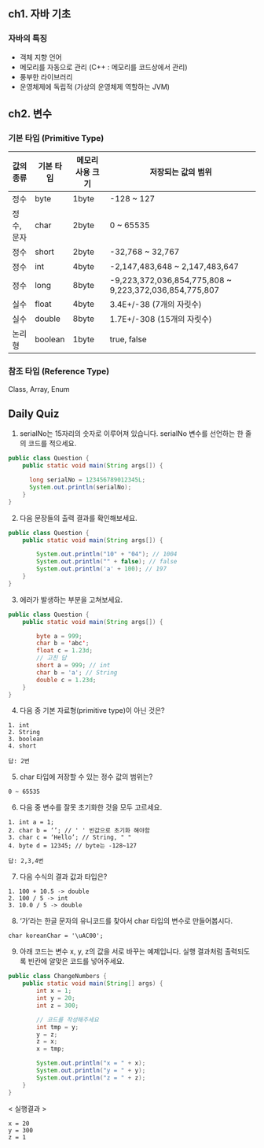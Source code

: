 ## ch1. 자바 기초

### 자바의 특징
- 객체 지향 언어
- 메모리를 자동으로 관리 (C++ : 메모리를 코드상에서 관리)
- 풍부한 라이브러리
- 운영체제에 독립적 (가상의 운영체제 역할하는 JVM)

## ch2. 변수

### 기본 타입 (Primitive Type)
| 값의 종류 | 기본 타입 | 메모리 사용 크기 | 저장되는 값의 범위                              |
|-----------|-----------|------------------|-----------------------------------------------|
| 정수      | byte      | 1byte            | -128 ~ 127                                    |
| 정수, 문자 | char      | 2byte            | 0 ~ 65535                                     |
| 정수      | short     | 2byte            | -32,768 ~ 32,767                              |
| 정수      | int       | 4byte            | -2,147,483,648 ~ 2,147,483,647                |
| 정수      | long      | 8byte            | -9,223,372,036,854,775,808 ~ 9,223,372,036,854,775,807 |
| 실수      | float     | 4byte            | 3.4E+/-38 (7개의 자릿수)                      |
| 실수      | double    | 8byte            | 1.7E+/-308 (15개의 자릿수)                    |
| 논리형    | boolean   | 1byte            | true, false                                   |

### 참조 타입 (Reference Type)
Class, Array, Enum

## Daily Quiz
1. serialNo는 15자리의 숫자로 이루어져 있습니다. serialNo 변수를 선언하는 한 줄의 코드를 적으세요. 

```java
public class Question {
    public static void main(String args[]) {

      long serialNo = 123456789012345L;
      System.out.println(serialNo);
    }
}
```

2. 다음 문장들의 출력 결과를 확인해보세요.
```java
public class Question {
    public static void main(String args[]) {

        System.out.println("10" + "04"); // 1004
        System.out.println("" + false); // false
        System.out.println('a' + 100); // 197
    }
}
```

3. 에러가 발생하는 부분을 고쳐보세요.
```java
public class Question {
    public static void main(String args[]) {

        byte a = 999;
        char b = 'abc';
        float c = 1.23d;
        // 고친 답
        short a = 999; // int
        char b = 'a'; // String
        double c = 1.23d; 
    }
}
```

4. 다음 중 기본 자료형(primitive type)이 아닌 것은?
```
1. int 
2. String
3. boolean 
4. short

답: 2번
```

5. char 타입에 저장할 수 있는 정수 값의 범위는?
```
0 ~ 65535
```

6. 다음 중 변수를 잘못 초기화한 것을 모두 고르세요.
```
1. int a = 1;
2. char b = ‘’; // ' ' 빈값으로 초기화 해야함
3. char c = ‘Hello’; // String, " "
4. byte d = 12345; // byte는 -128~127

답: 2,3,4번
```

7. 다음 수식의 결과 값과 타입은?
```
1. 100 + 10.5 -> double
2. 100 / 5 -> int
3. 10.0 / 5 -> double
```

8. ‘가’라는 한글 문자의 유니코드를 찾아서 char 타입의 변수로 만들어봅시다.
```
char koreanChar = '\uAC00';
```

9. 아래 코드는 변수 x, y, z의 값을 서로 바꾸는 예제입니다. 실행 결과처럼 출력되도록 빈칸에 알맞은 코드를 넣어주세요.
```java
public class ChangeNumbers {
    public static void main(String[] args) {
        int x = 1;
        int y = 20;
        int z = 300;

        // 코드를 작성해주세요 
        int tmp = y;
        y = z;
        z = x;
        x = tmp;

        System.out.println("x = " + x);
        System.out.println("y = " + y);
        System.out.println("z = " + z);
    }
}
```
< 실행결과 >
```
x = 20
y = 300
z = 1
```
